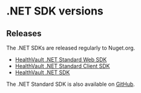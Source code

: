 .NET SDK versions
=================

Releases
--------
The .NET SDKs are released regularly to Nuget.org. 

* [HealthVault .NET Standard Web SDK](https://www.nuget.org/packages/Microsoft.Healthvault.Web)
* [HealthVault .NET Standard Client SDK](https://www.nuget.org/packages/Microsoft.Healthvault.Client)
* [HealthVault .NET SDK](https://www.nuget.org/packages/HealthVault.NET)

The .NET Standard SDK is also available on [GitHub](https://www.github.com/microsoft/healthvault-dotnetstandard-sdk).